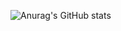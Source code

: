 
![Anurag's GitHub stats](https://github-readme-stats.vercel.app/api?username=DenisDrobyshev&show_icons=true&theme=gruvbox)

